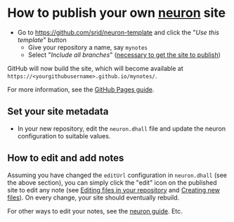 # How to publish your own [neuron](https://neuron.zettel.page/) site


- Go to <https://github.com/srid/neuron-template> and click the "*Use this template*" button
  - Give your repository a name, say `mynotes`
  - Select "*Include all branches*" ([necessary to get the site to publish](https://stackoverflow.com/a/47368231/55246))

GitHub will now build the site, which will become available at `https://<yourgithubusername>.github.io/mynotes/`.

For more information, see the [GitHub Pages guide](https://help.github.com/en/github/working-with-github-pages).

## Set your site metadata

- In your new repository, edit the `neuron.dhall` file and update the neuron configuration to suitable values.

## How to edit and add notes

Assuming you have changed the `editUrl` configuration in `neuron.dhall` (see the above section), you can simply click the "edit" icon on the published site to edit any note (see [Editing files in your repository](https://help.github.com/en/github/managing-files-in-a-repository/editing-files-in-your-repository) and [Creating new files](https://help.github.com/en/github/managing-files-in-a-repository/creating-new-files)). On every change, your site should eventually rebuild.

For other ways to edit your notes, see the [neuron guide](https://neuron.zettel.page/2011406.html).
Etc.

